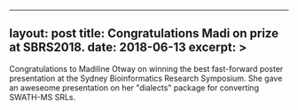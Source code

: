 ---
layout: post
title:  Congratulations Madi on prize at SBRS2018.
date:   2018-06-13
excerpt: >
 ---

Congratulations to Madiline Otway on winning the best fast-forward poster presentation at the Sydney Bioinformatics Research Symposium. She gave an aweseome presentation on her "dialects" package for converting SWATH-MS SRLs.
